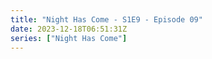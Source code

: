 ```yaml
---
title: "Night Has Come - S1E9 - Episode 09"
date: 2023-12-18T06:51:31Z
series: ["Night Has Come"]
---
```



<mux-player stream-type="on-demand"
  src="https://kp3d-my.sharepoint.com/personal/ryoo_kp3d_onmicrosoft_com/_layouts/15/download.aspx?share=Efgf49X7umhApGtBgNrqAVEBNPSw8NUELvAecCkvThSqKQ" prefer-playback="mse" controls>
  </mux-player>
  
  
  <script src="https://cdn.jsdelivr.net/npm/@mux/mux-player"></script>
  
 <script type="application/ld+json">
 {
  "@context": "https://schema.org/",
  "@type": "VideoObject",
  "name": "Night Has Come - S1E9 - Episode 09",
  "contentUrl": "https://stream.mux.com/g02hnfU6JG1tKlQowHAqjzPcV8OaVm2Qgfj1cRUhLchg.m3u8",
  "thumbnailUrl": "https://www.themoviedb.org/t/p/original/aGuBIB79vDDQKcsQUIF5fa5P07b.jpg?width=314&fit_mode=preserve&time=25",
  "uploadDate": "2023-12-14T12:54:56Z",
}

</script>